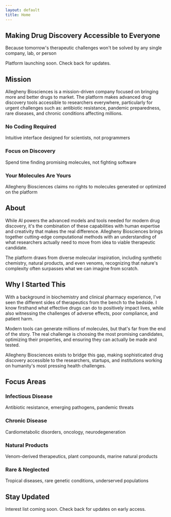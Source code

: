 ```yaml
---
layout: default
title: Home
---
```


<section class="hero">
  <h1 class="hero-title">Making Drug Discovery Accessible to Everyone</h1>
  <p class="hero-subtitle">Because tomorrow's therapeutic challenges won't be solved by any single company, lab, or person</p>
  
  <!-- Email signup will go here later -->
  <div class="cta-placeholder">
    <p class="cta-text">Platform launching soon. Check back for updates.</p>
  </div>
</section>

<section class="mission" id="mission">
  <h2>Mission</h2>
  <p>Allegheny Biosciences is a mission-driven company focused on bringing more and better drugs to market. The platform makes advanced drug discovery tools accessible to researchers everywhere, particularly for urgent challenges such as: antibiotic resistance, pandemic preparedness, rare diseases, and chronic conditions affecting millions.</p>
  
  <div class="key-points">
    <div class="point">
      <h3>No Coding Required</h3>
      <p>Intuitive interface designed for scientists, not programmers</p>
    </div>
    <div class="point">
      <h3>Focus on Discovery</h3>
      <p>Spend time finding promising molecules, not fighting software</p>
    </div>
    <div class="point">
      <h3>Your Molecules Are Yours</h3>
      <p>Allegheny Biosciences claims no rights to molecules generated or optimized on the platform</p>
    </div>
  </div>
</section>

<section class="about" id="about">
  <h2>About</h2>
  <p>While AI powers the advanced models and tools needed for modern drug discovery, it's the combination of these capabilities with human expertise and creativity that makes the real difference. Allegheny Biosciences brings together cutting-edge computational methods with an understanding of what researchers actually need to move from idea to viable therapeutic candidate.</p>
  
  <p>The platform draws from diverse molecular inspiration, including synthetic chemistry, natural products, and even venoms, recognizing that nature's complexity often surpasses what we can imagine from scratch.</p>
</section>

<section class="story" id="why">
  <h2>Why I Started This</h2>
  <p>With a background in biochemistry and clinical pharmacy experience, I've seen the different sides of therapeutics from the bench to the bedside. I know firsthand what effective drugs can do to positively impact lives, while also witnessing the challenges of adverse effects, poor compliance, and patient harm.</p>
  
  <p>Modern tools can generate millions of molecules, but that's far from the end of the story. The real challenge is choosing the most promising candidates, optimizing their properties, and ensuring they can actually be made and tested.</p>
  
  <p>Allegheny Biosciences exists to bridge this gap, making sophisticated drug discovery accessible to the researchers, startups, and institutions working on humanity's most pressing health challenges.</p>
</section>

<section class="focus-areas">
  <h2>Focus Areas</h2>
  <div class="areas-grid">
    <div class="area-card">
      <h3>Infectious Disease</h3>
      <p>Antibiotic resistance, emerging pathogens, pandemic threats</p>
    </div>
    <div class="area-card">
      <h3>Chronic Disease</h3>
      <p>Cardiometabolic disorders, oncology, neurodegeneration</p>
    </div>
    <div class="area-card">
      <h3>Natural Products</h3>
      <p>Venom-derived therapeutics, plant compounds, marine natural products</p>
    </div>
    <div class="area-card">
      <h3>Rare & Neglected</h3>
      <p>Tropical diseases, rare genetic conditions, underserved populations</p>
    </div>
  </div>
</section>

<!-- Email signup section for later -->
<section class="signup" id="signup">
  <h2>Stay Updated</h2>
  <p>Interest list coming soon. Check back for updates on early access.</p>
  <!-- Add email form here when ready -->
</section>
